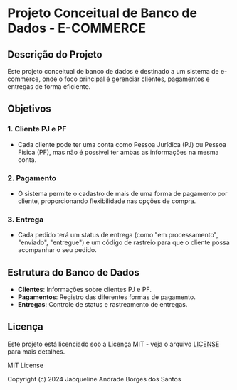 # Projeto Conceitual de Banco de Dados - E-COMMERCE

## Descrição do Projeto

Este projeto conceitual de banco de dados é destinado a um sistema de e-commerce, onde o foco principal é gerenciar clientes, pagamentos e entregas de forma eficiente.

## Objetivos

### 1. Cliente PJ e PF
- Cada cliente pode ter uma conta como Pessoa Jurídica (PJ) ou Pessoa Física (PF), mas não é possível ter ambas as informações na mesma conta.

### 2. Pagamento
- O sistema permite o cadastro de mais de uma forma de pagamento por cliente, proporcionando flexibilidade nas opções de compra.

### 3. Entrega
- Cada pedido terá um status de entrega (como "em processamento", "enviado", "entregue") e um código de rastreio para que o cliente possa acompanhar o seu pedido.

## Estrutura do Banco de Dados

- **Clientes**: Informações sobre clientes PJ e PF.
- **Pagamentos**: Registro das diferentes formas de pagamento.
- **Entregas**: Controle de status e rastreamento de entregas.

## Licença

Este projeto está licenciado sob a Licença MIT - veja o arquivo [LICENSE](LICENSE) para mais detalhes.

MIT License

Copyright (c) 2024 Jacqueline Andrade Borges dos Santos
